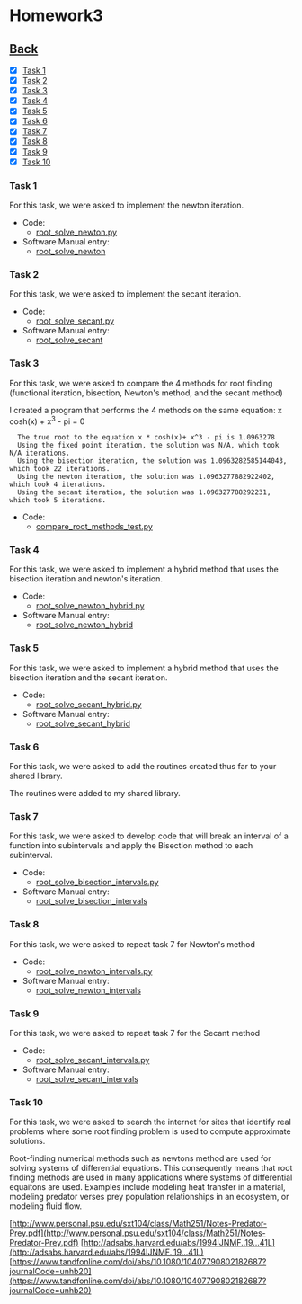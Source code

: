 # Homework3<br>

## [Back](../)

- [x] [Task 1](#task-1)
- [x] [Task 2](#task-2)
- [x] [Task 3](#task-3)
- [x] [Task 4](#task-4)
- [x] [Task 5](#task-5)
- [x] [Task 6](#task-6)
- [x] [Task 7](#task-7)
- [x] [Task 8](#task-8)
- [x] [Task 9](#task-9)
- [x] [Task 10](#task-10)

### Task 1
For this task, we were asked to implement the newton iteration.

- Code:
  - [root_solve_newton.py](Task1/root_solve_newton.py)
- Software Manual entry:
  - [root_solve_newton](../software_manual/root_solve_newton.md)

### Task 2
For this task, we were asked to implement the secant iteration.

- Code:
  - [root_solve_secant.py](Task2/root_solve_secant.py)
- Software Manual entry:
  - [root_solve_secant](../software_manual/root_solve_secant.md)

### Task 3
For this task, we were asked to compare the 4 methods for root finding (functional iteration, bisection, Newton's method, and the secant method) <br>

I created a program that performs the 4 methods on the same equation: x cosh(x) + x<sup>3</sup> - pi = 0<br>

      The true root to the equation x * cosh(x)+ x^3 - pi is 1.0963278
      Using the fixed point iteration, the solution was N/A, which took N/A iterations.
      Using the bisection iteration, the solution was 1.0963282585144043, which took 22 iterations.
      Using the newton iteration, the solution was 1.0963277882922402, which took 4 iterations.
      Using the secant iteration, the solution was 1.096327788292231, which took 5 iterations.
	  
- Code:
  - [compare_root_methods_test.py](Task3/compare_root_methods_test.py)

  
### Task 4
For this task, we were asked to implement a hybrid method that uses the bisection iteration and newton's iteration.

- Code:
  - [root_solve_newton_hybrid.py](Task4/root_solve_newton_hybrid.py)
- Software Manual entry:
  - [root_solve_newton_hybrid](../software_manual/root_solve_newton_hybrid.md)

  
### Task 5
For this task, we were asked to implement a hybrid method that uses the bisection iteration and the secant iteration.

- Code:
  - [root_solve_secant_hybrid.py](Task5/root_solve_secant_hybrid.py)
- Software Manual entry:
  - [root_solve_secant_hybrid](../software_manual/root_solve_secant_hybrid.md)

### Task 6
For this task, we were asked to add the routines created thus far to your shared library.

The routines were added to my shared library.

### Task 7
For this task, we were asked to develop code that will break an interval of a function into subintervals and apply the Bisection method to each subinterval.

- Code:
  - [root_solve_bisection_intervals.py](Task7/root_solve_bisection_intervals.py)
- Software Manual entry:
  - [root_solve_bisection_intervals](../software_manual/root_solve_bisection_intervals.md)

### Task 8
For this task, we were asked to repeat task 7 for Newton's method

- Code:
  - [root_solve_newton_intervals.py](Task8/root_solve_newton_intervals.py)
- Software Manual entry:
  - [root_solve_newton_intervals](../software_manual/root_solve_newton_intervals.md)

### Task 9
For this task, we were asked to repeat task 7 for the Secant method

- Code:
  - [root_solve_secant_intervals.py](Task9/root_solve_secant_intervals.py)
- Software Manual entry:
  - [root_solve_secant_intervals](../software_manual/root_solve_secant_intervals.md)


### Task 10
For this task, we were asked to search the internet for sites that identify real problems where some root finding problem is used to compute approximate solutions.

Root-finding numerical methods such as newtons method are used for solving systems of differential equations. This consequently means that root finding methods are used in many applications where systems of differential equaitons are used. Examples include modeling heat transfer in a material, modeling predator verses prey population relationships in an ecosystem, or modeling fluid flow.

[http://www.personal.psu.edu/sxt104/class/Math251/Notes-Predator-Prey.pdf](http://www.personal.psu.edu/sxt104/class/Math251/Notes-Predator-Prey.pdf)
[http://adsabs.harvard.edu/abs/1994IJNMF..19...41L](http://adsabs.harvard.edu/abs/1994IJNMF..19...41L)
[https://www.tandfonline.com/doi/abs/10.1080/10407790802182687?journalCode=unhb20](https://www.tandfonline.com/doi/abs/10.1080/10407790802182687?journalCode=unhb20)
 